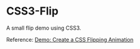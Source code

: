 # CSS3-Flip

A small flip demo using CSS3.

Reference: [Demo: Create a CSS Flipping Animation](http://davidwalsh.name/demo/css-flip.php)
